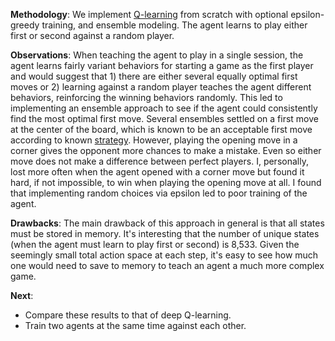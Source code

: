 **Methodology**: We implement [Q-learning](https://en.wikipedia.org/wiki/Q-learning) from scratch with optional epsilon-greedy training, and ensemble modeling. The agent learns to play either first or second against a random player.

**Observations**: When teaching the agent to play in a single session, the agent learns fairly variant behaviors for starting a game as the first player and would suggest that 1) there are either several equally optimal first moves or 2) learning against a random player teaches the agent different behaviors, reinforcing the winning behaviors randomly. This led to implementing an ensemble approach to see if the agent could consistently find the most optimal first move. Several ensembles settled on a first move at the center of the board, which is known to be an acceptable first move according to known [strategy](https://en.wikipedia.org/wiki/Tic-tac-toe#Strategy). However, playing the opening move in a corner gives the opponent more chances to make a mistake. Even so either move does not make a difference between perfect players. I, personally, lost more often when the agent opened with a corner move but found it hard, if not impossible, to win when playing the opening move at all. I found that implementing random choices via epsilon led to poor training of the agent.

**Drawbacks**: The main drawback of this approach in general is that all states must be stored in memory. It's interesting that the number of unique states (when the agent must learn to play first or second) is 8,533. Given the seemingly small total action space at each step, it's easy to see how much one would need to save to memory to teach an agent a much more complex game.

**Next**: 
* Compare these results to that of deep Q-learning.
* Train two agents at the same time against each other.
